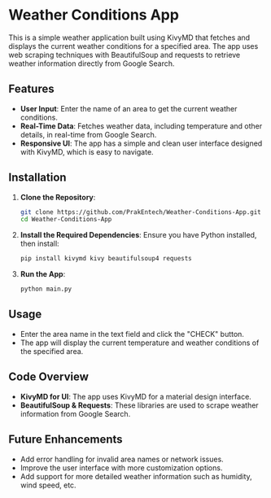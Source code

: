 # Weather Conditions App

This is a simple weather application built using KivyMD that fetches and displays the current weather conditions for a specified area. The app uses web scraping techniques with BeautifulSoup and requests to retrieve weather information directly from Google Search.

## Features

- **User Input**: Enter the name of an area to get the current weather conditions.
- **Real-Time Data**: Fetches weather data, including temperature and other details, in real-time from Google Search.
- **Responsive UI**: The app has a simple and clean user interface designed with KivyMD, which is easy to navigate.

## Installation

1. **Clone the Repository**:
   ```bash
   git clone https://github.com/PrakEntech/Weather-Conditions-App.git
   cd Weather-Conditions-App
   ```

2. **Install the Required Dependencies**:
   Ensure you have Python installed, then install:
   ```bash
   pip install kivymd kivy beautifulsoup4 requests
   ```

3. **Run the App**:
   ```bash
   python main.py
   ```

## Usage

- Enter the area name in the text field and click the "CHECK" button.
- The app will display the current temperature and weather conditions of the specified area.

## Code Overview

- **KivyMD for UI**: The app uses KivyMD for a material design interface.
- **BeautifulSoup & Requests**: These libraries are used to scrape weather information from Google Search.

## Future Enhancements

- Add error handling for invalid area names or network issues.
- Improve the user interface with more customization options.
- Add support for more detailed weather information such as humidity, wind speed, etc.
